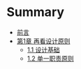 # Summary

- [前言](packages/前言.md)
- [第1章 再看设计原则](packages/再看设计原则/再看设计原则.md)
    - [1.1 设计基础](packages/再看设计原则/再看设计原则.md#设计基础)
    - [1.2 单一职责原则](packages/再看设计原则/再看设计原则.md#单一职责原则)
<!-- - [基本安装](howtouse/README.md)
   - [Node.js安装](howtouse/nodejsinstall.md)
   - [Gitbook安装](howtouse/gitbookinstall.md)
   - [Gitbook命令行速览](howtouse/gitbookcli.md)
- [图书项目结构](book/README.md)
   - [README.md 与 SUMMARY编写](book/file.md)
   - [目录初始化](book/prjinit.md)
- [图书输出](output/README.md)
   - [输出为静态网站](output/outfile.md)
   - [输出PDF](output/pdfandebook.md)
- [发布](publish/README.md)
   - [发布到Github Pages](publish/gitpages.md)
- [结束](end/README.md) -->